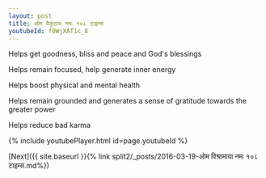 ```yaml
---
layout: post
title: ओम वैकुंठाय नमः १०८ टाइम्स
youtubeId: f0WjXAT1c_8
---
```

 
 
Helps get goodness, bliss and peace and God's blessings
 
Helps remain focused, help generate inner energy 
 
Helps boost physical and mental health 
 
Helps remain grounded and generates a sense of gratitude towards the greater power 
 
Helps reduce bad karma
 
 
 
 


{% include youtubePlayer.html id=page.youtubeId %}
 
[Next]({{ site.baseurl }}{% link  split2/_posts/2016-03-19-ओम विश्रामाया नमः १०८ टाइम्स.md%})
 
